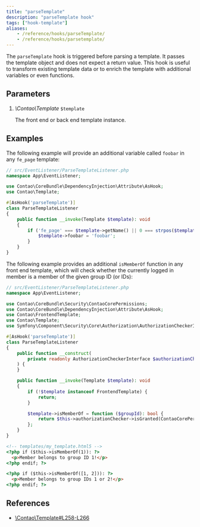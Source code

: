 ```yaml
---
title: "parseTemplate"
description: "parseTemplate hook"
tags: ["hook-template"]
aliases:
    - /reference/hooks/parseTemplate/
    - /reference/hooks/parsetemplate/
---
```



The `parseTemplate` hook is triggered before parsing a template. It passes the template object and does not expect a return value. This hook
is useful to transform existing template data or to enrich the template with additional variables or even functions.


## Parameters

1. *\Contao\Template* `$template`

    The front end or back end template instance.


## Examples

The following example will provide an additional variable called `foobar` in any `fe_page` template:

```php
// src/EventListener/ParseTemplateListener.php
namespace App\EventListener;

use Contao\CoreBundle\DependencyInjection\Attribute\AsHook;
use Contao\Template;

#[AsHook('parseTemplate')]
class ParseTemplateListener
{
    public function __invoke(Template $template): void
    {
        if ('fe_page' === $template->getName() || 0 === strpos($template->getName(), 'fe_page_')) {
            $template->foobar = 'foobar';
        }
    }
}
```

The following example provides an additional `isMemberOf` function in any front end template, which will check whether the currently logged
in member is a member of the given group ID (or IDs):

```php
// src/EventListener/ParseTemplateListener.php
namespace App\EventListener;

use Contao\CoreBundle\Security\ContaoCorePermissions;
use Contao\CoreBundle\DependencyInjection\Attribute\AsHook;
use Contao\FrontendTemplate;
use Contao\Template;
use Symfony\Component\Security\Core\Authorization\AuthorizationCheckerInterface;

#[AsHook('parseTemplate')]
class ParseTemplateListener
{
    public function __construct(
        private readonly AuthorizationCheckerInterface $authorizationChecker
    ) {
    }

    public function __invoke(Template $template): void
    {
        if (!$template instanceof FrontendTemplate) {
            return;
        }

        $template->isMemberOf = function ($groupId): bool {
            return $this->authorizationChecker->isGranted(ContaoCorePermissions::MEMBER_IN_GROUPS, $groupId);
        };
    }
}
```

```html
<!-- templates/my_template.html5 -->
<?php if ($this->isMemberOf(1)): ?>
  <p>Member belongs to group ID 1!</p>
<?php endif; ?>

<?php if ($this->isMemberOf([1, 2])): ?>
  <p>Member belongs to group IDs 1 or 2!</p>
<?php endif; ?>
```


## References

* [\Contao\Template#L258-L266](https://github.com/contao/contao/blob/4.12.4/core-bundle/src/Resources/contao/library/Contao/Template.php#L290-L298)
